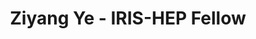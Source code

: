 ---
layout: fellow
pagetype: fellow
shortname: zye298
permalink: /fellows/zye298.html
fellow-name: Ziyang Ye
title: Ziyang Ye - IRIS-HEP Fellow
active: False
dates:
  start: 2022-05-30
  end: 2022-08-30
photo: /assets/images/team/fellows-2022/Ziyang-Ye.png
institution: University of Wisconsin-Madison
e-mail: zye72@wisc.edu
project_title: Add network measuring to data federation caches
project_goal: >
    The High-Luminosity Large Hadron Collider (HL-LHC) will bring a tremendous increase in data volume.  It is critical to ensure that the transfer and reuse of data works well in distributed data federations. Therefore, adding network performance tooling for data caching federations are needed. The expected outcome is a network measuring tool that is developed using Kubernetes deployments that orchestrate cache and perfSONAR containers to monitor the data transfer between origins and caches.
mentors:
  - Brian Lin (UW-Madison)

proposal: /assets/pdf/fellows-2022/076-proposal-Ziyang-Ye.pdf
presentations:
- title: Add network measuring to data federation caches
  date: 2022-09-21
  url: https://indico.cern.ch/event/1195271/contributions/5056112/attachments/2513272/4320334/Ziyang-Ye%20iris-hep%20final.pdf
  meeting: IRIS-HEP Topical Meetings
  meetingurl: https://indico.cern.ch/event/1195271/
  recordingurl: https://youtu.be/H8mwFxK7sos
  focus-area: osglhc
current_status: >

github-username: zye298
linkedin-profile: https://www.linkedin.com/in/ziyang-ye-6a26a621b
---